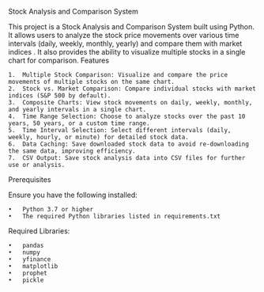 Stock Analysis and Comparison System

This project is a Stock Analysis and Comparison System built using Python. It allows users to analyze the stock price movements over various time intervals (daily, weekly, monthly, yearly) and compare them with market indices . It also provides the ability to visualize multiple stocks in a single chart for comparison.
Features

	1.	Multiple Stock Comparison: Visualize and compare the price movements of multiple stocks on the same chart.
	2.	Stock vs. Market Comparison: Compare individual stocks with market indices (S&P 500 by default).
	3.	Composite Charts: View stock movements on daily, weekly, monthly, and yearly intervals in a single chart.
	4.	Time Range Selection: Choose to analyze stocks over the past 10 years, 50 years, or a custom time range.
	5.	Time Interval Selection: Select different intervals (daily, weekly, hourly, or minute) for detailed stock data.
	6.	Data Caching: Save downloaded stock data to avoid re-downloading the same data, improving efficiency.
	7.	CSV Output: Save stock analysis data into CSV files for further use or analysis.


Prerequisites

Ensure you have the following installed:

	•	Python 3.7 or higher
	•	The required Python libraries listed in requirements.txt

 Required Libraries:

	•	pandas
	•	numpy
	•	yfinance
	•	matplotlib
	•	prophet
	•	pickle

